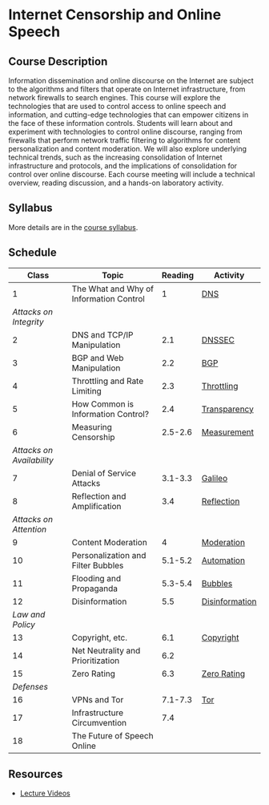 # Internet Censorship and Online Speech

## Course Description 

Information dissemination and online discourse on the Internet are
subject to the algorithms and filters that operate on Internet
infrastructure, from network firewalls to search engines. This course
will explore the technologies that are used to control access to online
speech and information, and cutting-edge technologies that can empower
citizens in the face of these information controls. Students will learn
about and experiment with technologies to control online discourse,
ranging from firewalls that perform network traffic filtering to
algorithms for content personalization and content moderation. We will
also explore underlying technical trends, such as the increasing
consolidation of Internet infrastructure and protocols, and the
implications of consolidation for control over online discourse. Each
course meeting will include a technical overview, reading discussion,
and a hands-on laboratory activity.

## Syllabus

More details are in the [course syllabus](syllabus.md).

## Schedule


| **Class**                 | **Topic**                               | **Reading** | **Activity**                                   |
|---------------------------|-----------------------------------------|-------------|------------------------------------------------|
| 1                         | The What and Why of Information Control | 1           | [DNS](activities/dns.md)                       |
| *Attacks on Integrity*    |                                         |             |                                                |
| 2                         | DNS and TCP/IP Manipulation             | 2.1         | [DNSSEC](activities/dnssec.md)                 |
| 3                         | BGP and Web Manipulation                | 2.2         | [BGP](activities/bgp.md)                       |
| 4                         | Throttling and Rate Limiting            | 2.3         | [Throttling](activities/throttling.md)         |
| 5                         | How Common is Information Control?      | 2.4         | [Transparency](activities/transparency.md)     |
| 6                         | Measuring Censorship                    | 2.5-2.6     | [Measurement](activities/measurement.md)       |
| *Attacks on Availability* |                                         |             |                                                |
| 7                         | Denial of Service Attacks               | 3.1-3.3     | [Galileo](https://cloudflare.com/galileo/)     |
| 8                         | Reflection and Amplification            | 3.4         | [Reflection](activities/reflection.md)                                               |
| *Attacks on Attention*    |                                         |             |                                                |
| 9                         | Content Moderation                      | 4           | [Moderation](activities/moderation.md)         |
| 10                        | Personalization and Filter Bubbles      | 5.1-5.2     | [Automation](activities/automation.md)         |
| 11                        | Flooding and Propaganda                 | 5.3-5.4     | [Bubbles](activities/bubbles.md)               |
| 12                        | Disinformation                          | 5.5         | [Disinformation](activities/disinformation.md) |
| *Law and Policy*          |                                         |             |                                                |
| 13                        | Copyright, etc.                         | 6.1         | [Copyright](activities/copyright.md)                                               |
| 14                        | Net Neutrality and Prioritization       | 6.2         |                                                |
| 15                        | Zero Rating                             | 6.3         | [Zero Rating](activities/zero-rating.md)                                               |
| *Defenses*                |                                         |             |                                                |
| 16                        | VPNs and Tor                            | 7.1-7.3     | [Tor](activities/tor.md)                       |
| 17                        | Infrastructure Circumvention            | 7.4         |                                                |
| 18                        | The Future of Speech Online             |             |                                                |

## Resources

* [Lecture
  Videos](https://youtube.com/playlist?list=PLpherdrLyny9vAH3GUofYRu4Ig8wY9Lho)
